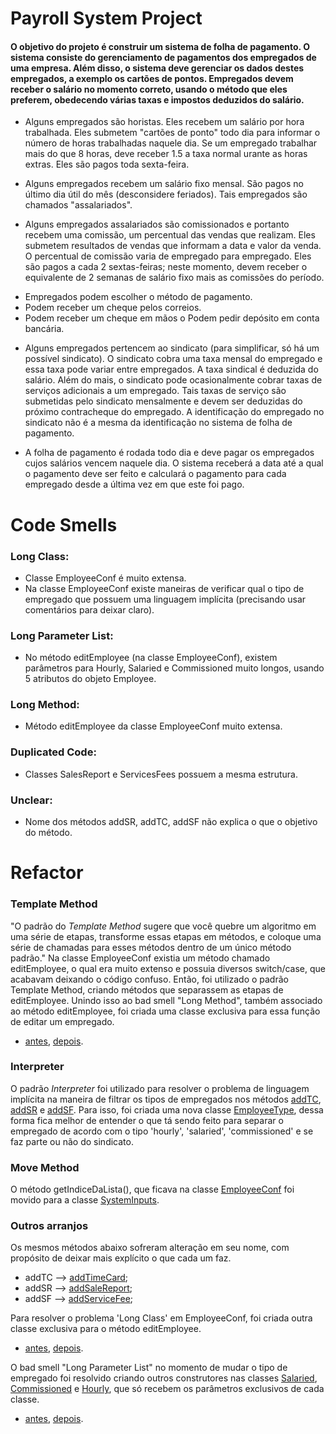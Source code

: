 # Payroll System Project

#### O objetivo do projeto é construir um sistema de folha de pagamento. O sistema consiste do gerenciamento de pagamentos dos empregados de uma empresa. Além disso, o sistema deve gerenciar os dados destes empregados, a exemplo os cartões de pontos. Empregados devem receber o salário no momento correto, usando o método que eles preferem, obedecendo várias taxas e impostos deduzidos do salário.
- Alguns empregados são horistas. Eles recebem um salário por hora trabalhada. Eles submetem "cartões de ponto" todo dia para informar o número de horas trabalhadas naquele dia. Se um empregado trabalhar mais do que 8 horas, deve receber 1.5 a taxa normal urante as horas extras. Eles são pagos toda sexta-feira.

- Alguns empregados recebem um salário fixo mensal. São pagos no último dia útil do mês (desconsidere feriados). Tais empregados são chamados "assalariados".

- Alguns empregados assalariados são comissionados e portanto recebem uma comissão, um percentual das vendas que realizam. Eles submetem resultados de vendas que informam a data e valor da venda. O percentual de comissão varia de empregado para empregado. Eles são pagos a cada 2 sextas-feiras; neste momento, devem receber o equivalente de 2 semanas de salário fixo mais as comissões do período.

* Empregados podem escolher o método de pagamento.
* Podem receber um cheque pelos correios.
* Podem receber um cheque em mãos o Podem pedir depósito em conta bancária.

- Alguns empregados pertencem ao sindicato (para simplificar, só há um possível sindicato). O sindicato cobra uma taxa mensal do empregado e essa taxa pode variar entre empregados. A taxa sindical é deduzida do salário. Além do mais, o sindicato pode ocasionalmente cobrar taxas de serviços adicionais a um empregado. Tais taxas de serviço são submetidas pelo sindicato mensalmente e devem ser deduzidas do próximo contracheque do empregado. A identificação do empregado no sindicato não é a mesma da identificação no sistema de folha de pagamento.

- A folha de pagamento é rodada todo dia e deve pagar os empregados cujos salários vencem naquele dia. O sistema receberá a data até a qual o pagamento deve ser feito e calculará o pagamento para cada empregado desde a última vez em que este foi pago.


# Code Smells

### Long Class:
- Classe EmployeeConf é muito extensa.
- Na classe EmployeeConf existe maneiras de verificar qual o tipo de empregado que possuem uma linguagem implícita (precisando usar comentários para deixar claro).

### Long Parameter List:
- No método editEmployee (na classe EmployeeConf), existem parâmetros para Hourly, Salaried e Commissioned muito longos, usando 5 atributos do objeto Employee.

### Long Method:
- Método editEmployee da classe EmployeeConf muito extensa.

### Duplicated Code:
- Classes SalesReport e ServicesFees possuem a mesma estrutura.

### Unclear:
- Nome dos métodos addSR, addTC, addSF não explica o que o objetivo do método.

# Refactor

### Template Method
"O padrão do *Template Method* sugere que você quebre um algoritmo em uma série de etapas, transforme essas etapas em métodos, e coloque uma série de chamadas para esses métodos dentro de um único método padrão." Na classe EmployeeConf existia um método chamado editEmployee, o qual era muito extenso e possuia diversos switch/case, que acabavam deixando o código confuso. Então, foi utilizado o padrão Template Method, criando métodos que separassem as etapas de editEmployee.
Unindo isso ao bad smell "Long Method", também associado ao método editEmployee, foi criada uma classe exclusiva para essa função de editar um empregado.
* [antes](https://github.com/gabrielalimact/payroll-project/blob/74c0b19f7a61a498b19599d39e15a56d6ba31122/src/app/EmployeeConf.java#L177), [depois](https://github.com/gabrielalimact/payrollProject-codeSmells/blob/master/src/app/employeeMenu/EditEmployeeInfos.java).


### Interpreter
O padrão *Interpreter* foi utilizado para resolver o problema de linguagem implícita na maneira de filtrar os tipos de empregados nos métodos [addTC](https://github.com/gabrielalimact/payroll-project/blob/74c0b19f7a61a498b19599d39e15a56d6ba31122/src/app/EmployeeConf.java#L98), [addSR](https://github.com/gabrielalimact/payroll-project/blob/74c0b19f7a61a498b19599d39e15a56d6ba31122/src/app/EmployeeConf.java#L128) e [addSF](https://github.com/gabrielalimact/payroll-project/blob/74c0b19f7a61a498b19599d39e15a56d6ba31122/src/app/EmployeeConf.java#L155). Para isso, foi criada uma nova classe [EmployeeType](https://github.com/gabrielalimact/payrollProject-codeSmells/blob/129234a4e5a60e3ec7b751156a9d358c5b6706f9/src/app/employeeMenu/EmployeeType.java#L9), dessa forma fica melhor de entender o que tá sendo feito para separar o empregado de acordo com o tipo 'hourly', 'salaried', 'commissioned' e se faz parte ou não do sindicato.

### Move Method
O método getIndiceDaLista(), que ficava na classe [EmployeeConf](https://github.com/gabrielalimact/payroll-project/blob/74c0b19f7a61a498b19599d39e15a56d6ba31122/src/app/EmployeeConf.java#L71) foi movido para a classe [SystemInputs](https://github.com/gabrielalimact/payrollProject-codeSmells/blob/8f8ab781404a43dde97f329ddbded990de7edca4/src/app/SystemInputs.java#L11).


### Outros arranjos

Os mesmos métodos abaixo sofreram alteração em seu nome, com propósito de deixar mais explícito o que cada um faz.
* addTC --> [addTimeCard](https://github.com/gabrielalimact/payrollProject-codeSmells/blob/129234a4e5a60e3ec7b751156a9d358c5b6706f9/src/app/employeeMenu/EmployeeConf.java#L83);
* addSR --> [addSaleReport](https://github.com/gabrielalimact/payrollProject-codeSmells/blob/129234a4e5a60e3ec7b751156a9d358c5b6706f9/src/app/employeeMenu/EmployeeConf.java#L104);
* addSF --> [addServiceFee](https://github.com/gabrielalimact/payrollProject-codeSmells/blob/129234a4e5a60e3ec7b751156a9d358c5b6706f9/src/app/employeeMenu/EmployeeConf.java#L116);


Para resolver o problema 'Long Class' em EmployeeConf, foi criada outra classe exclusiva para o método editEmployee.
* [antes](https://github.com/gabrielalimact/payroll-project/blob/74c0b19f7a61a498b19599d39e15a56d6ba31122/src/app/EmployeeConf.java#L177), [depois](https://github.com/gabrielalimact/payrollProject-codeSmells/blob/master/src/app/EmployeeConf.java).


O bad smell "Long Parameter List" no momento de mudar o tipo de empregado foi resolvido criando outros construtores nas classes [Salaried](https://github.com/gabrielalimact/payrollProject-codeSmells/blob/5c461c0546ce26511c2d79802b63898dc6c29304/src/model/employees/Salaried.java#L11), [Commissioned](https://github.com/gabrielalimact/payrollProject-codeSmells/blob/5c461c0546ce26511c2d79802b63898dc6c29304/src/model/employees/Commissioned.java#L23) e [Hourly](https://github.com/gabrielalimact/payrollProject-codeSmells/blob/5c461c0546ce26511c2d79802b63898dc6c29304/src/model/employees/Hourly.java#L15), que só recebem os parâmetros exclusivos de cada classe.
* [antes](https://github.com/gabrielalimact/payroll-project/blob/74c0b19f7a61a498b19599d39e15a56d6ba31122/src/app/EmployeeConf.java#L215), [depois](https://github.com/gabrielalimact/payrollProject-codeSmells/blob/5c461c0546ce26511c2d79802b63898dc6c29304/src/app/employeeMenu/EditEmployeeInfos.java#L102).
